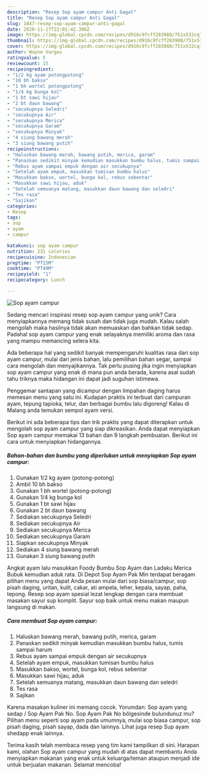 ```yaml
---
description: "Resep Sop ayam campur Anti Gagal"
title: "Resep Sop ayam campur Anti Gagal"
slug: 1847-resep-sop-ayam-campur-anti-gagal
date: 2020-11-17T22:01:42.396Z
image: https://img-global.cpcdn.com/recipes/d916c9fcff283988/751x532cq70/sop-ayam-campur-foto-resep-utama.jpg
thumbnail: https://img-global.cpcdn.com/recipes/d916c9fcff283988/751x532cq70/sop-ayam-campur-foto-resep-utama.jpg
cover: https://img-global.cpcdn.com/recipes/d916c9fcff283988/751x532cq70/sop-ayam-campur-foto-resep-utama.jpg
author: Wayne Vargas
ratingvalue: 5
reviewcount: 15
recipeingredient:
- "1/2 kg ayam potongpotong"
- "10 bh bakso"
- "1 bh wortel potongpotong"
- "1/4 kg bunga kol"
- "1 bt sawi hijau"
- "2 bt daun bawang"
- "secukupnya Seledri"
- "secukupnya Air"
- "secukupnya Merica"
- "secukupnya Garam"
- "secukupnya Minyak"
- "4 siung bawang merah"
- "3 siung bawang putih"
recipeinstructions:
- "Haluskan bawang merah, bawang putih, merica, garam"
- "Panaskan sedikit minyak kemudian masukkan bumbu halus, tumis sampai harum"
- "Rebus ayam sampai empuk dengan air secukupnya"
- "Setelah ayam empuk, masukkan tumisan bumbu halus"
- "Masukkan bakso, wortel, bunga kol, rebus sebentar"
- "Masukkan sawi hijau, aduk"
- "Setelah semuanya matang, masukkan daun bawang dan seledri"
- "Tes rasa"
- "Sajikan"
categories:
- Resep
tags:
- sop
- ayam
- campur

katakunci: sop ayam campur 
nutrition: 231 calories
recipecuisine: Indonesian
preptime: "PT15M"
cooktime: "PT49M"
recipeyield: "1"
recipecategory: Lunch

---
```



![Sop ayam campur](https://img-global.cpcdn.com/recipes/d916c9fcff283988/751x532cq70/sop-ayam-campur-foto-resep-utama.jpg)

Sedang mencari inspirasi resep sop ayam campur yang unik? Cara menyiapkannya memang tidak susah dan tidak juga mudah. Kalau salah mengolah maka hasilnya tidak akan memuaskan dan bahkan tidak sedap. Padahal sop ayam campur yang enak selayaknya memiliki aroma dan rasa yang mampu memancing selera kita.

Ada beberapa hal yang sedikit banyak mempengaruhi kualitas rasa dari sop ayam campur, mulai dari jenis bahan, lalu pemilihan bahan segar, sampai cara mengolah dan menyajikannya. Tak perlu pusing jika ingin menyiapkan sop ayam campur yang enak di mana pun anda berada, karena asal sudah tahu triknya maka hidangan ini dapat jadi suguhan istimewa.

Penggemar santapan yang dicampur dengan limpahan daging harus memesan menu yang satu ini. Kudapan praktis ini terbuat dari campuran ayam, tepung tapioka, telur, dan berbagai bumbu lalu digoreng! Kalau di Malang anda temukan sempol ayam versi.


Berikut ini ada beberapa tips dan trik praktis yang dapat diterapkan untuk mengolah sop ayam campur yang siap dikreasikan. Anda dapat menyiapkan Sop ayam campur memakai 13 bahan dan 9 langkah pembuatan. Berikut ini cara untuk menyiapkan hidangannya.

<!--inarticleads1-->

##### Bahan-bahan dan bumbu yang diperlukan untuk menyiapkan Sop ayam campur:

1. Gunakan 1/2 kg ayam (potong-potong)
1. Ambil 10 bh bakso
1. Gunakan 1 bh wortel (potong-potong)
1. Gunakan 1/4 kg bunga kol
1. Gunakan 1 bt sawi hijau
1. Gunakan 2 bt daun bawang
1. Sediakan secukupnya Seledri
1. Sediakan secukupnya Air
1. Sediakan secukupnya Merica
1. Sediakan secukupnya Garam
1. Siapkan secukupnya Minyak
1. Sediakan 4 siung bawang merah
1. Gunakan 3 siung bawang putih


Angkat ayam lalu masukkan Foody Bumbu Sop Ayam dan Ladaku Merica Bubuk kemudian aduk rata. Di Depot Sop Ayam Pak Min terdapat beragam pilihan menu yang dapat Anda pesan mulai dari sop biasa/campur, sop pisah daging, uritan, kulit, cakar, ati ampela, leher, kepala, sayap, paha, tepong. Resep sop ayam spesial lezat lengkap dengan cara membuat masakan sayur sup komplit. Sayur sop baik untuk menu makan maupun langsung di makan. 

<!--inarticleads2-->

##### Cara membuat Sop ayam campur:

1. Haluskan bawang merah, bawang putih, merica, garam
1. Panaskan sedikit minyak kemudian masukkan bumbu halus, tumis sampai harum
1. Rebus ayam sampai empuk dengan air secukupnya
1. Setelah ayam empuk, masukkan tumisan bumbu halus
1. Masukkan bakso, wortel, bunga kol, rebus sebentar
1. Masukkan sawi hijau, aduk
1. Setelah semuanya matang, masukkan daun bawang dan seledri
1. Tes rasa
1. Sajikan


Karena masakan kuliner ini memang cocok. Yorumdan: Sop ayam yang sedap / Sop Ayam Pak No. Sop Ayam Pak No bölgesinde bulundunuz mu? Pilihan menu seperti sop ayam pada umumnya, mulai sop biasa campur, sop pisah daging, pisah sayap, dada dan lainnya. Lihat juga resep Sup ayam shedapp enak lainnya. 

Terima kasih telah membaca resep yang tim kami tampilkan di sini. Harapan kami, olahan Sop ayam campur yang mudah di atas dapat membantu Anda menyiapkan makanan yang enak untuk keluarga/teman ataupun menjadi ide untuk berjualan makanan. Selamat mencoba!
